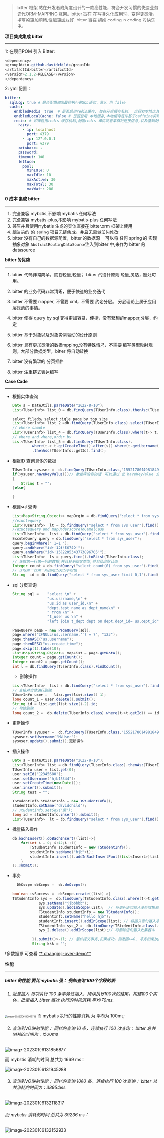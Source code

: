 > bitter 框架 站在开发者的角度设计的一款高性能，符合开发习惯的快速业务迭代ORM-MAPPING 框架。bitter 旨在 在写持久化应用时，变得更灵活，书写的更加顺畅,性能更加友好. bitter 旨在 拥抱 coding in
> coding 的快乐中。



**项目集成集成 bitter**

------

1: 在项目POM 引入 Bitter:

```java
<dependency>
<groupId>io.github.davidchild</groupId>
<artifactId>bitter</artifactId>
<version>2.1.2-RELEASE</version>
</dependency>
```

2: yml 配置：

```yaml
bitter:
  sqlLog: true # 是否配置输出最终执行的SQL语句，默认 为 false
  cache:
    enabledRedis: true  # 是否启用redis缓存, 如有开启缓存机制， 远程和本地选其一，默认两者都关闭 
    enabledLocalCache: false # 是否启用 本地缓存,本地缓存组件基于caffeine实现, 如有开启缓存机制， 远程和本地选其一，默认两者都关闭 
    redis: # 如果启用redis 缓存机制,配置redis 单机或者集群的连接信息,以及基础配置
      hosts:
        - ip: localhost
          port: 6379
        - ip: 127.0.0.1
          port: 6379
      database: 1
      password:
      timeout: 100
      lettuce:
        pool:
          minIdle: 0
          maxIdle: 10
          maxActive: 30
          maxTotal: 30
          maxWait: 200
```

**0 成本 集成 bitter**

------

1. 完全兼容 mybatis,不影响 mybatis 任何写法
2. 完全兼容 mybatis-plus,不影响 mybatis-plus 任何写法
3. 兼容并且使用mybatis 生成的实体直接在 bitter.orm 框架上使用
4. 跟当前的 的 spring 项目无缝集成，并且无需做任何修改
5. bitter 没有自己的数据源配置，bitter 的数据源： 可以将 任何 spring 的 实现 抽象对象 `AbstractRoutingDataSource`注入到bitter 中,来作为 bitter 的 datasource

**bitter 的优势**

------

1. bitter 代码非常简单，而且轻量,轻量； bitter 的设计原则 轻量,灵活，随处可用。

2. bitter 的业务代码非常清晰，便于快速的业务迭代

3. bitter 不需要 mapper, 不需要 xml，不需要 约定分层。 分层理论上属于应用层规范的事情。

4. bitter 使得 query by sql 变得更加容易，便捷，没有繁琐的mapper,分层，约定

5. bitter 基于对象以及对象实例驱动的设计原则

6. bitter 具有更加灵活的数据mpping,没有特殊情况，不需要 编写类型映射规则，大部分数据类型，bitter 将自动转换

7. bitter 没有繁琐的 分页插件

8. bitter 注重链式表达编写

**Case Code**

------

- 根据实体查询

   ```java
   Date s = DateUtils.parseDate("2022-8-10");
   List<TUserInfo> list_0 = db.findQuery(TUserInfo.class).thenAsc(TUserInfo::getId).find();
   
   select fileds，select sigle page by top size
   List<TUserInfo> list_2 =db.findQuery(TUserInfo.class).select(TUserInfo::getId,TUserInfo::getUsername, TUserInfo::getAvatar).setSize(10).thenAsc(TUserInfo::getId).find();
   // where sample
   List<TUserInfo> list_4 = db.findQuery(TUserInfo.class).where(t-> t.getCreateTime().after(s)).thenAsc(TUserInfo::getId).find();
   // where and where,order by
   List<TUserInfo> list_5 = db.findQuery(TUserInfo.class).
            where(t-> t.getCreateTime().after(s)).where(t.getUsername().contains("123"))
            .thenAsc(TUserInfo::getId).find();
   ```

- 根据ID 查询具体的数据

  ```Java
  TUserInfo sysuser =  db.findQuery(TUserInfo.class,"1552178014981849090").find(); // 不管数据库有没有具体的 "1552178014981849090" 数据，bitter 都会返回一个对象实例，数据库没有的话
  if(sysuser.haveKeyValue())// 数据库没有的话，可以通过 此 haveKeyValue 方法判断主键 是否存在有值
  {
      String t = "";
  }else{
  
  }
  ```

- 根据sql 查询

  ```java
  List<Map<String,Object>> mapOrgin = db.findQuery("select * from sys_user").find();
  //exuctequery
  List<TUserInfo>  lt = db.findQuery("select * from sys_user").find().toBList(TUserInfo.class);
  //exuctequery and mapUnderscoreToCamelCase
  List<TUserInfo>  list = db.findQuery("select * from sys_user").find().toBList(TUserInfo.class,true);
  ExcuteQuery query = db.findQuery("select * from sys_user");
  query.beginWhere(" 1=1 ");
  query.andWhere("id>'123456789'");
  query.andWhere("id>'1552205343773896705'");
  List<TUserInfo>  ls = query.find().toBList(TUserInfo.class);
  // 获取第一行第一列的数据,并且转到指定类型,并且给出默认值
  Integer count = db.findQuery("select count(0) from sys_user").find().tryCase(0);
  // 获取第一行第一列指定的列的字段值
  String  id = db.findQuery("select * from sys_user limit 0,1").find().getFirstRowSomeData("id").toString();
  ```

- sql 分页查询

  ```java
  String sql =    "select \n" +
                  "us.username,\n" +
                  "us.id as user_id,\n" +
                  "dept.dept_name as dept_name\n" +
                  " from \n" +
                  "t_user us \n" +
                  "left join t_dept dept on dept.dept_id= us.dept_id";
  
  PageQuery page = new PageQuery(sql);
  page.where("IFNULL(us.username,'') = ?", "123");
  page.thenASC("us.username");
  page.thenDESC("us.create_time");
  page.skip(1).take(10);
  List<Map<String,Object>> mapList = page.getData();
  Integer count = page.getCount();
  Integer count2 = page.getCount();
  int l = db.findQuery(TUserInfo.class).FindCount();
  ```

    - 删除操作

  ```java
  List<TUserInfo>  list = db.findQuery("select * from sys_user").find().toBList(TUserInfo.class,true);
  // 直接对实体进行删除
  TUserInfo user =   list.get(list.size()-1);
  long count_1 = user.delete().submit();
  String id = list.get(list.size()-2).id;
  // 构建删除
  long count_2 =  db.delete(TUserInfo.class).where(t->t.getId() == id).submit();
  ```

- 更新操作

  ```java
  TUserInfo sysuser =  db.findQuery(TUserInfo.class,"1552178014981849090").find();
  sysuser.setUsername("MyUser");
  sysuser.update().submit();更新操作
  ```

- 插入操作

  ```Java
  Date s = DateUtils.parseDate("2022-8-10");
  List<TUserInfo> list = db.findQuery(TUserInfo.class).thenAsc(TUserInfo::getId).find();
  TUserInfo user = list.get(0);
  user.setId("12345680");
  user.setUsername("hjb12344");
  user.setCreateTime(new Date());
  user.insert().submit();
  String test = "";
  
  TStudentInfo studentInfo = new TStudentInfo();
  studentInfo.setName("davidchild");
  // studentInfo.setSex("男");
  long id = studentInfo.insert().submit();
  List<TUserInfo>  lt = db.findQuery("select * from sys_user").find().toBList(TUserInfo.class);
  ```

- 批量插入操作

  ```java
  db.bachInsert().doBachInsert((list)->{
      for(int i = 0; i<10;i++){
          TStudentInfo studentInfo = new TStudentInfo();
          studentInfo.setName("hjb"+i);
          studentInfo.insert().addInBachInsertPool((List<Insert>)list);
      }
  }).submit();
  ```

- 事务

  ```java
    DbScope dbScope =  db.doScope();
         
  boolean isSuccess =  dbScope.create((list)->{
  TStudentInfo sys =  db.findQuery(TStudentInfo.class).where(t->t.getName().equals("hjb5")).find().fistOrDefault();
              sys.setName("jjbbbbb");
              sys.update().addInScope(list);  // 将更新语句塞入事务收集器中
              TStudentInfo studentInfo = new TStudentInfo();
              studentInfo.setName("hello hjb");
              studentInfo.insert().addInScope(list); // 将插入语句塞入事务收集器中
              TStudentInfo sys_2 =  db.findQuery(TStudentInfo.class).where(t->t.getName().equals("hjb4")).find().fistOrDefault();
              sys_2.delete().addInScope(list);// 将删除语句塞入收集器中
  
           }).submit()>-1l; // 最终提交事务,如果成功，则返回>=0, 事务如果执行失败，则返回-1,异常原因由日志输出
           String kkk = "";
  ```

!多数据源 可查看 [**
changing-over-demo**](https://github.com/DavidChild/java.orm.bitter/blob/main/src/test/java/com/bitter/op/TestBitter.java#L209)

**性能**

------ 

##### bitter 的性能 要比   mybatis  强： 例如查询 100个字段的表

1. ###### 批量插入 每次执行 100 条事务性插入，持续执行100次的结果，构建100个实体，批量插入 bitter 每次 执行的时间消耗 平均 70ms.

<img src="https://user-images.githubusercontent.com/18735238/210936047-b2ac036b-5d8a-4e45-90a1-d5eef304566c.png" alt="image-20230106130949736" style="zoom:50%;" />
      而 mybatis  执行的性能消耗 为 平均为 100ms;

2. ###### 查询到VO映射性能： 同样的查询 10 条，连续执行 100 次查询： bitter 总共消耗的时间为：1500ms

![image-20230106131856877](https://user-images.githubusercontent.com/18735238/210936189-7b01c4fc-ee69-4fa9-8843-4bb9dce38ac0.png)

而 mybatis 消耗的时间 总共为 1669 ms：

![image-20230106131945288](https://user-images.githubusercontent.com/18735238/210936209-da388b2d-0bcf-49bf-9a7c-a5c474a8038a.png)

3. ###### 查询到VO映射性能： 同样的查询 1000 条，连续执行 100 次查询： bitter 总共消耗的时间为：38954ms

![image-20230106132118317](https://user-images.githubusercontent.com/18735238/210936249-39b498c2-e96d-406b-91bf-60bee01eaa50.png)

###### 而 mybatis 消耗的时间 总共为 39236 ms：

![image-20230106132152933](https://user-images.githubusercontent.com/18735238/210936273-b777ac6e-ca03-4c69-baa9-ddb6632d030a.png)

